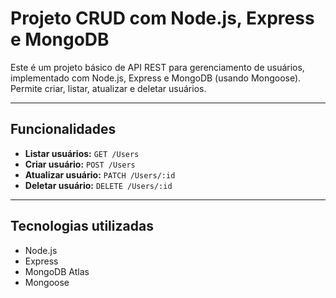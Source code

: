 # Projeto CRUD com Node.js, Express e MongoDB

Este é um projeto básico de API REST para gerenciamento de usuários, implementado com Node.js, Express e MongoDB (usando Mongoose). Permite criar, listar, atualizar e deletar usuários.

---

## Funcionalidades

- **Listar usuários:** `GET /Users`  
- **Criar usuário:** `POST /Users`  
- **Atualizar usuário:** `PATCH /Users/:id`  
- **Deletar usuário:** `DELETE /Users/:id`  

---

## Tecnologias utilizadas

- Node.js  
- Express  
- MongoDB Atlas  
- Mongoose  
